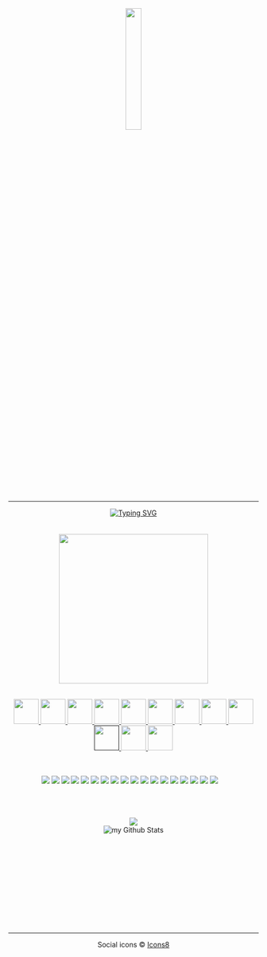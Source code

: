  <div align=center>
        <img src="https://paulsybrandy.com/images/newest-neocube-logo.png" width="25%">
        </div>
        <hr>
  <div align=center>
      <a href="https://git.io/typing-svg"><img src="https://readme-typing-svg.demolab.com/?font=matrix&size=35&duration=3500&pause=300&color=6A0572&center=true&vCenter=true&width=500&lines=Hi%2C+I+am+Neocube;Welcome+to+My+Profile;I am a technophile;I love all technology;... well, almost all technology ...;I have a great disdain for Apple;♡ ✞︎ ♡ ✞︎ ♡ ✞︎ ♡" alt="Typing SVG" /></a>
  </div>
  <div align=center><br><br>
  <img src="https://paulsybrandy.com/images/connect-with-me.png" width=300><br><br>
  
<a href="https://www.deviantart.com/paulneocube" target="_blank"><img src="https://paulsybrandy.com/images/icons8-deviantart-100.png" width="50">
<a href="https://discord.com/users/1080950833950244936" target="_blank"><img src="https://paulsybrandy.com/images/icons8-discord-new-100.png" width="50">
<a href="https://www.goodreads.com/paulsybrandy" target="_blank"><img src="https://paulsybrandy.com/images/icons8-goodreads-100.png" width="50">
<a href="https://web.groupme.com/contact/105795312/4YtQ8knY" target="_blank"><img src="https://paulsybrandy.com/images/icons8-group-me-100.png" width="50">
<a href="http://instagram.com/pgsybrandy" target="_blank"><img src="https://paulsybrandy.com/images/icons8-instagram-100.png" width="50">
<a href="https://www.linkedin.com/in/paulgsybrandy" target="_blank"><img src="https://paulsybrandy.com/images/icons8-linkedin-100.png" width="50">
<a href="https://paulneocube.notion.site/Paul-Sybrandy-aka-NEOCUBE-751c7e2c96ad45e58c629f6771dca38e" target="_blank"><img src="https://paulsybrandy.com/images/icons8-notion-100.png" width="50">
<a href="https://www.reddit.com/user/Paulsybrandy1980" target="_blank"><img src="https://paulsybrandy.com/images/icons8-reddit-100.png" width="50">
<a href="https://t.me/PGSybrandy" target="_blank"><img src="https://paulsybrandy.com/images/icons8-telegram-app-100.png" width="50">
<a href="" target="_blank"><img src="https://paulsybrandy.com/images/icons8-viber-100.png" width="50">
<a href="weixin://dl/chat?paulneocube" target="_blank"><img src="https://paulsybrandy.com/images/icons8-wechat-100.png" width="50">
<a href="https://wa.me/15703350105" target="_blank"><img src="https://paulsybrandy.com/images/icons8-whatsapp-100.png" width="50"></a>
</div>

<div align=center><br><br>
  <img src="https://badgen.net/badge/icon/discord?icon=discord&label"> <img src="https://badgen.net/badge/icon/goodreads?icon=goodreads&label"> <img src="https://badgen.net/badge/icon/gitlab?icon=gitlab&label"> <img src="https://badgen.net/badge/icon/github?icon=github&label"> <img src="https://badgen.net/badge/icon/git?icon=git&label"> <img src="https://badgen.net/badge/icon/firefox?icon=firefox&label"> <img src="https://badgen.net/badge/icon/docker?icon=docker&label"> <img src="https://badgen.net/badge/icon/mastodon?icon=mastodon&label"> <img src="https://badgen.net/badge/icon/matrix?icon=matrix&label"> <img src="https://badgen.net/badge/icon/reddit?icon=reddit&label"> <img src="https://badgen.net/badge/icon/patreon?icon=patreon&label"> <img src="https://badgen.net/badge/icon/rss?icon=rss&label"> <img src="https://badgen.net/badge/icon/telegram?icon=telegram&label"> <img src="https://badgen.net/badge/icon/terminal?icon=terminal&label"> <img src="https://badgen.net/badge/icon/threads?icon=threads&label"> <img src="https://badgen.net/badge/icon/visualstudio?icon=visualstudio&label"> <img src="https://badgen.net/badge/icon/windows?icon=windows&label"> <img src="https://badgen.net/badge/icon/wiki?icon=wiki&label"> <img src=""> <img src=""> <img src=""> <img src=""> 
  
  <br><br><br>
  <a href="https://gist.github.com/paulsybrandy"><img src="https://gists-readme.yizack.com/api?user=paulsybrandy&theme=dark"></a><br>
  <img align="center" src="https://github-readme-stats.vercel.app/api?username=paulsybrandy
&include_all_commits=true&count_private=true&show_icons=true&line_height=20&title_color=2B5BBD&icon_color=1124BB&text_color=A1A1A1&bg_color=0,000000,130F40" alt="my Github Stats"/>
  
<br><br><br><br><br><br><br><br><br><br>  
<hr><center>Social icons © <a target="_blank" href="https://icons8.com">Icons8</a>

<!--
**paulsybrandy/paulsybrandy** is a ✨ _special_ ✨ repository because its `README.md` (this file) appears on your GitHub profile.

Here are some ideas to get you started:

- 🔭 I’m currently working on ...
- 🌱 I’m currently learning ...
- 👯 I’m looking to collaborate on ...
- 🤔 I’m looking for help with ...
- 💬 Ask me about ...
- 📫 How to reach me: ...
- 😄 Pronouns: ...
- ⚡ Fun fact: ...
-->

